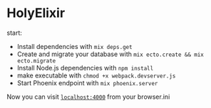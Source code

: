 # HolyElixir

start:

  * Install dependencies with `mix deps.get`
  * Create and migrate your database with `mix ecto.create && mix ecto.migrate`
  * Install Node.js dependencies with `npm install`
  * make executable with `chmod +x webpack.devserver.js`
  * Start Phoenix endpoint with `mix phoenix.server`

Now you can visit [`localhost:4000`](http://localhost:4000) from your browser.ini

